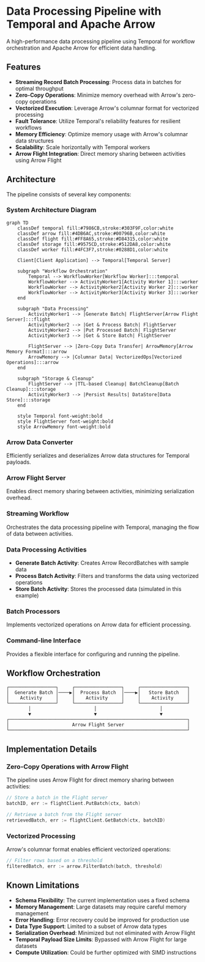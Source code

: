 # Data Processing Pipeline with Temporal and Apache Arrow

A high-performance data processing pipeline using Temporal for workflow orchestration and Apache Arrow for efficient data handling.

## Features

- **Streaming Record Batch Processing**: Process data in batches for optimal throughput
- **Zero-Copy Operations**: Minimize memory overhead with Arrow's zero-copy operations
- **Vectorized Execution**: Leverage Arrow's columnar format for vectorized processing
- **Fault Tolerance**: Utilize Temporal's reliability features for resilient workflows
- **Memory Efficiency**: Optimize memory usage with Arrow's columnar data structures
- **Scalability**: Scale horizontally with Temporal workers
- **Arrow Flight Integration**: Direct memory sharing between activities using Arrow Flight

## Architecture

The pipeline consists of several key components:

### System Architecture Diagram

```mermaid
graph TD
    classDef temporal fill:#7986CB,stroke:#303F9F,color:white
    classDef arrow fill:#4DB6AC,stroke:#00796B,color:white
    classDef flight fill:#FF8A65,stroke:#D84315,color:white
    classDef storage fill:#9575CD,stroke:#512DA8,color:white
    classDef worker fill:#4FC3F7,stroke:#0288D1,color:white
    
    Client[Client Application] --> Temporal[Temporal Server]
    
    subgraph "Workflow Orchestration"
        Temporal --> WorkflowWorker[Workflow Worker]:::temporal
        WorkflowWorker --> ActivityWorker1[Activity Worker 1]:::worker
        WorkflowWorker --> ActivityWorker2[Activity Worker 2]:::worker
        WorkflowWorker --> ActivityWorker3[Activity Worker 3]:::worker
    end
    
    subgraph "Data Processing"
        ActivityWorker1 --> |Generate Batch| FlightServer[Arrow Flight Server]:::flight
        ActivityWorker2 --> |Get & Process Batch| FlightServer
        ActivityWorker2 --> |Put Processed Batch| FlightServer
        ActivityWorker3 --> |Get & Store Batch| FlightServer
        
        FlightServer --> |Zero-Copy Data Transfer| ArrowMemory[Arrow Memory Format]:::arrow
        ArrowMemory --> |Columnar Data| VectorizedOps[Vectorized Operations]:::arrow
    end
    
    subgraph "Storage & Cleanup"
        FlightServer --> |TTL-based Cleanup| BatchCleanup[Batch Cleanup]:::storage
        ActivityWorker3 --> |Persist Results| DataStore[Data Store]:::storage
    end
    
    style Temporal font-weight:bold
    style FlightServer font-weight:bold
    style ArrowMemory font-weight:bold
```

### Arrow Data Converter

Efficiently serializes and deserializes Arrow data structures for Temporal payloads.

### Arrow Flight Server

Enables direct memory sharing between activities, minimizing serialization overhead.

### Streaming Workflow

Orchestrates the data processing pipeline with Temporal, managing the flow of data between activities.

### Data Processing Activities

- **Generate Batch Activity**: Creates Arrow RecordBatches with sample data
- **Process Batch Activity**: Filters and transforms the data using vectorized operations
- **Store Batch Activity**: Stores the processed data (simulated in this example)

### Batch Processors

Implements vectorized operations on Arrow data for efficient processing.

### Command-line Interface

Provides a flexible interface for configuring and running the pipeline.

## Workflow Orchestration

```text
┌─────────────────┐     ┌─────────────────┐     ┌─────────────────┐
│  Generate Batch │────▶│  Process Batch  │────▶│   Store Batch   │
│    Activity     │     │    Activity     │     │    Activity     │
└─────────────────┘     └─────────────────┘     └─────────────────┘
        │                       │                       │
        ▼                       ▼                       ▼
┌─────────────────────────────────────────────────────────────────┐
│                       Arrow Flight Server                       │
└─────────────────────────────────────────────────────────────────┘
```

## Implementation Details

### Zero-Copy Operations with Arrow Flight

The pipeline uses Arrow Flight for direct memory sharing between activities:

```go
// Store a batch in the Flight server
batchID, err := flightClient.PutBatch(ctx, batch)

// Retrieve a batch from the Flight server
retrievedBatch, err := flightClient.GetBatch(ctx, batchID)
```

### Vectorized Processing

Arrow's columnar format enables efficient vectorized operations:

```go
// Filter rows based on a threshold
filteredBatch, err := arrow.FilterBatch(batch, threshold)
```

## Known Limitations

- **Schema Flexibility**: The current implementation uses a fixed schema
- **Memory Management**: Large datasets may require careful memory management
- **Error Handling**: Error recovery could be improved for production use
- **Data Type Support**: Limited to a subset of Arrow data types
- **Serialization Overhead**: Minimized but not eliminated with Arrow Flight
- **Temporal Payload Size Limits**: Bypassed with Arrow Flight for large datasets
- **Compute Utilization**: Could be further optimized with SIMD instructions
